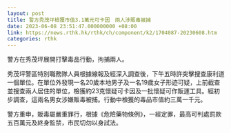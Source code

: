 ```yaml
---
layout: post
title: 警方秀茂坪檢獲市值3.1萬元可卡因　兩人涉販毒被捕
date: 2023-06-08 23:51:47.000000000 +08:00
link: https://news.rthk.hk/rthk/ch/component/k2/1704087-20230608.htm
categories: rthk
---
```


警方在秀茂坪展開打擊毒品行動，拘捕兩人。

秀茂坪警區特別職務隊人員根據線報及經深入調查後，下午五時許突擊搜查康利道一個單位。在單位外發現一名20歲本地男子及一名19歲女子形迹可疑，上前截查並搜查兩人居住的單位，檢獲約23克懷疑可卡因及一批懷疑可作販運工具。經初步調查，這兩名男女涉嫌販毒被捕。行動中檢獲的毒品市值約三萬一千元。

警方重申，販毒屬嚴重罪行，根據《危險藥物條例》，一經定罪，最高可判處罰款五百萬元及終身監禁，市民切勿以身試法。
